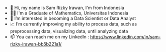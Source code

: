 - 👋 Hi, my name is Sam Rizky Irawan, I'm from Indonesia
- 👨‍🎓 I'm a Graduate of Mathematics, Universitas Indonesia
- 👀 I’m interested in becoming a Data Scientist or Data Analyst
- 📈 I’m currently improving my ability to process data, such as preprocessing data, visualizing data, until analyzing data
- 📫 You can reach me on my LinkedIn : https://www.linkedin.com/in/sam-rizky-irawan-bb5b221a1/

<!---
samrizky28/samrizky28 is a ✨ special ✨ repository because its `README.md` (this file) appears on your GitHub profile.
You can click the Preview link to take a look at your changes.
--->
